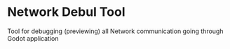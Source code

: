 # Network Debul Tool

Tool for debugging (previewing) all Network communication going through Godot application
